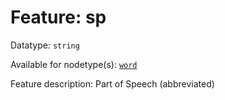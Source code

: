 # Feature: sp

Datatype: `string`

Available for nodetype(s): [`word`](wordnodefeatures.md)

Feature description: Part of Speech (abbreviated)
